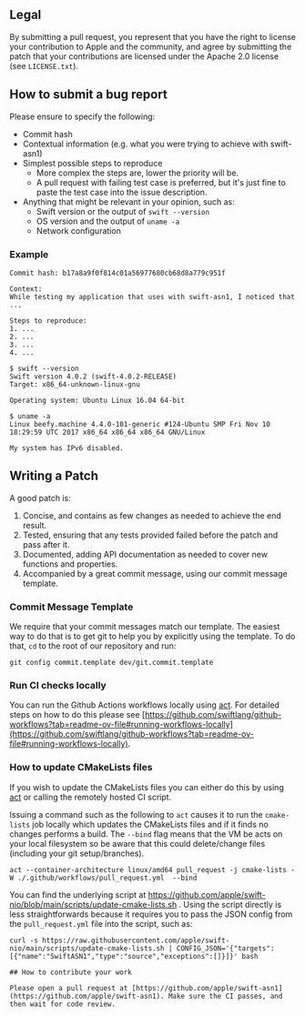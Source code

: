 ## Legal

By submitting a pull request, you represent that you have the right to license
your contribution to Apple and the community, and agree by submitting the patch
that your contributions are licensed under the Apache 2.0 license (see
`LICENSE.txt`).

## How to submit a bug report

Please ensure to specify the following:

* Commit hash
* Contextual information (e.g. what you were trying to achieve with swift-asn1)
* Simplest possible steps to reproduce
  * More complex the steps are, lower the priority will be.
  * A pull request with failing test case is preferred, but it's just fine to paste the test case into the issue description.
* Anything that might be relevant in your opinion, such as:
  * Swift version or the output of `swift --version`
  * OS version and the output of `uname -a`
  * Network configuration

### Example

```
Commit hash: b17a8a9f0f814c01a56977680cb68d8a779c951f

Context:
While testing my application that uses with swift-asn1, I noticed that ...

Steps to reproduce:
1. ...
2. ...
3. ...
4. ...

$ swift --version
Swift version 4.0.2 (swift-4.0.2-RELEASE)
Target: x86_64-unknown-linux-gnu

Operating system: Ubuntu Linux 16.04 64-bit

$ uname -a
Linux beefy.machine 4.4.0-101-generic #124-Ubuntu SMP Fri Nov 10 18:29:59 UTC 2017 x86_64 x86_64 x86_64 GNU/Linux

My system has IPv6 disabled.
```

## Writing a Patch

A good patch is:

1. Concise, and contains as few changes as needed to achieve the end result.
2. Tested, ensuring that any tests provided failed before the patch and pass after it.
3. Documented, adding API documentation as needed to cover new functions and properties.
4. Accompanied by a great commit message, using our commit message template.

### Commit Message Template

We require that your commit messages match our template. The easiest way to do that is to get git to help you by explicitly using the template. To do that, `cd` to the root of our repository and run:

    git config commit.template dev/git.commit.template

### Run CI checks locally

You can run the Github Actions workflows locally using
[act](https://github.com/nektos/act). For detailed steps on how to do this please see [https://github.com/swiftlang/github-workflows?tab=readme-ov-file#running-workflows-locally](https://github.com/swiftlang/github-workflows?tab=readme-ov-file#running-workflows-locally).

### How to update CMakeLists files

If you wish to update the CMakeLists files you can either do this by using [act](https://github.com/nektos/act) or calling the remotely hosted CI script.

Issuing a command such as the following to `act` causes it to run the `cmake-lists` job locally which updates the CMakeLists files and if it finds no changes performs a build. The `--bind` flag means that the VM be acts on your local filesystem so be aware that this could delete/change files (including your git setup/branches).
```
act --container-architecture linux/amd64 pull_request -j cmake-lists -W ./.github/workflows/pull_request.yml  --bind
```

You can find the underlying script at https://github.com/apple/swift-nio/blob/main/scripts/update-cmake-lists.sh . Using the script directly is less straightforwards because it requires you to pass the JSON config from the `pull_request.yml` file into the script, such as:
```
curl -s https://raw.githubusercontent.com/apple/swift-nio/main/scripts/update-cmake-lists.sh | CONFIG_JSON='{"targets":[{"name":"SwiftASN1","type":"source","exceptions":[]}]}' bash

## How to contribute your work

Please open a pull request at [https://github.com/apple/swift-asn1](https://github.com/apple/swift-asn1). Make sure the CI passes, and then wait for code review.
